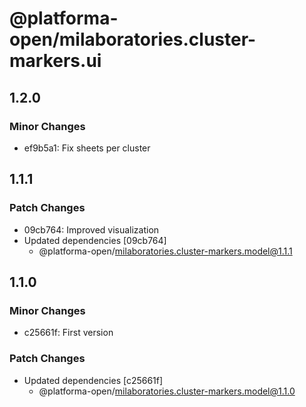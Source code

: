 # @platforma-open/milaboratories.cluster-markers.ui

## 1.2.0

### Minor Changes

- ef9b5a1: Fix sheets per cluster

## 1.1.1

### Patch Changes

- 09cb764: Improved visualization
- Updated dependencies [09cb764]
  - @platforma-open/milaboratories.cluster-markers.model@1.1.1

## 1.1.0

### Minor Changes

- c25661f: First version

### Patch Changes

- Updated dependencies [c25661f]
  - @platforma-open/milaboratories.cluster-markers.model@1.1.0
